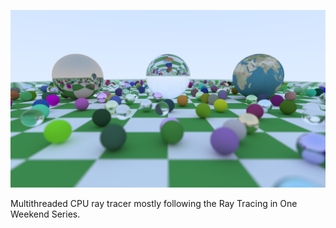 ![Sample render](sample.png)

Multithreaded CPU ray tracer mostly following the Ray Tracing in One Weekend Series.
